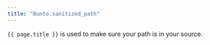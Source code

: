 ```yaml
---
title: "Bunto.sanitized_path"
---
```


`{{ page.title }}` is used to make sure your path is in your source.
